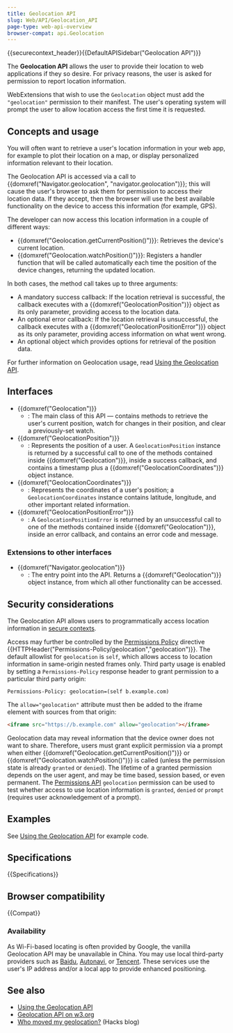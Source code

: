 ```yaml
---
title: Geolocation API
slug: Web/API/Geolocation_API
page-type: web-api-overview
browser-compat: api.Geolocation
---
```


{{securecontext_header}}{{DefaultAPISidebar("Geolocation API")}}

The **Geolocation API** allows the user to provide their location to web applications if they so desire. For privacy reasons, the user is asked for permission to report location information.

WebExtensions that wish to use the `Geolocation` object must add the `"geolocation"` permission to their manifest. The user's operating system will prompt the user to allow location access the first time it is requested.

## Concepts and usage

You will often want to retrieve a user's location information in your web app, for example to plot their location on a map, or display personalized information relevant to their location.

The Geolocation API is accessed via a call to {{domxref("Navigator.geolocation", "navigator.geolocation")}}; this will cause the user's browser to ask them for permission to access their location data. If they accept, then the browser will use the best available functionality on the device to access this information (for example, GPS).

The developer can now access this location information in a couple of different ways:

- {{domxref("Geolocation.getCurrentPosition()")}}: Retrieves the device's current location.
- {{domxref("Geolocation.watchPosition()")}}: Registers a handler function that will be called automatically each time the position of the device changes, returning the updated location.

In both cases, the method call takes up to three arguments:

- A mandatory success callback: If the location retrieval is successful, the callback executes with a {{domxref("GeolocationPosition")}} object as its only parameter, providing access to the location data.
- An optional error callback: If the location retrieval is unsuccessful, the callback executes with a {{domxref("GeolocationPositionError")}} object as its only parameter, providing access information on what went wrong.
- An optional object which provides options for retrieval of the position data.

For further information on Geolocation usage, read [Using the Geolocation API](/en-US/docs/Web/API/Geolocation_API/Using_the_Geolocation_API).

## Interfaces

- {{domxref("Geolocation")}}
  - : The main class of this API — contains methods to retrieve the user's current position, watch for changes in their position, and clear a previously-set watch.
- {{domxref("GeolocationPosition")}}
  - : Represents the position of a user. A `GeolocationPosition` instance is returned by a successful call to one of the methods contained inside {{domxref("Geolocation")}}, inside a success callback, and contains a timestamp plus a {{domxref("GeolocationCoordinates")}} object instance.
- {{domxref("GeolocationCoordinates")}}
  - : Represents the coordinates of a user's position; a `GeolocationCoordinates` instance contains latitude, longitude, and other important related information.
- {{domxref("GeolocationPositionError")}}
  - : A `GeolocationPositionError` is returned by an unsuccessful call to one of the methods contained inside {{domxref("Geolocation")}}, inside an error callback, and contains an error code and message.

### Extensions to other interfaces

- {{domxref("Navigator.geolocation")}}
  - : The entry point into the API. Returns a {{domxref("Geolocation")}} object instance, from which all other functionality can be accessed.

## Security considerations

The Geolocation API allows users to programmatically access location information in [secure contexts](/en-US/docs/Web/Security/Secure_Contexts).

Access may further be controlled by the [Permissions Policy](/en-US/docs/Web/HTTP/Guides/Permissions_Policy) directive {{HTTPHeader("Permissions-Policy/geolocation","geolocation")}}.
The default allowlist for `geolocation` is `self`, which allows access to location information in same-origin nested frames only.
Third party usage is enabled by setting a `Permissions-Policy` response header to grant permission to a particular third party origin:

```http
Permissions-Policy: geolocation=(self b.example.com)
```

The `allow="geolocation"` attribute must then be added to the iframe element with sources from that origin:

```html
<iframe src="https://b.example.com" allow="geolocation"></iframe>
```

Geolocation data may reveal information that the device owner does not want to share.
Therefore, users must grant explicit permission via a prompt when either {{domxref("Geolocation.getCurrentPosition()")}} or {{domxref("Geolocation.watchPosition()")}} is called (unless the permission state is already `granted` or `denied`).
The lifetime of a granted permission depends on the user agent, and may be time based, session based, or even permanent.
The [Permissions API](/en-US/docs/Web/API/Permissions_API) `geolocation` permission can be used to test whether access to use location information is `granted`, `denied` or `prompt` (requires user acknowledgement of a prompt).

## Examples

See [Using the Geolocation API](/en-US/docs/Web/API/Geolocation_API/Using_the_Geolocation_API#examples) for example code.

## Specifications

{{Specifications}}

## Browser compatibility

{{Compat}}

### Availability

As Wi-Fi-based locating is often provided by Google, the vanilla Geolocation API may be unavailable in China. You may use local third-party providers such as [Baidu](https://lbsyun.baidu.com/index.php?title=jspopular/guide/geolocation), [Autonavi](https://lbs.amap.com/api/javascript-api/guide/services/geolocation#geolocation), or [Tencent](https://lbs.qq.com/tool/component-geolocation.html). These services use the user's IP address and/or a local app to provide enhanced positioning.

## See also

- [Using the Geolocation API](/en-US/docs/Web/API/Geolocation_API/Using_the_Geolocation_API)
- [Geolocation API on w3.org](https://www.w3.org/TR/geolocation/)
- [Who moved my geolocation?](https://hacks.mozilla.org/2013/10/who-moved-my-geolocation/) (Hacks blog)
